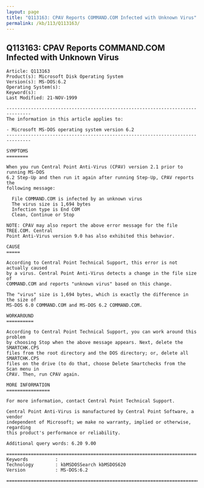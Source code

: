```yaml
---
layout: page
title: "Q113163: CPAV Reports COMMAND.COM Infected with Unknown Virus"
permalink: /kb/113/Q113163/
---
```


## Q113163: CPAV Reports COMMAND.COM Infected with Unknown Virus

	Article: Q113163
	Product(s): Microsoft Disk Operating System
	Version(s): MS-DOS:6.2
	Operating System(s): 
	Keyword(s): 
	Last Modified: 21-NOV-1999
	
	-------------------------------------------------------------------------------
	The information in this article applies to:
	
	- Microsoft MS-DOS operating system version 6.2 
	-------------------------------------------------------------------------------
	
	SYMPTOMS
	========
	
	When you run Central Point Anti-Virus (CPAV) version 2.1 prior to running MS-DOS
	6.2 Step-Up and then run it again after running Step-Up, CPAV reports the
	following message:
	
	  File COMMAND.COM is infected by an unknown virus
	  The virus size is 1,694 bytes
	  Infection type is End COM
	  Clean, Continue or Stop
	
	NOTE: CPAV may also report the above error message for the file TREE.COM. Central
	Point Anti-Virus version 9.0 has also exhibited this behavior.
	
	CAUSE
	=====
	
	According to Central Point Technical Support, this error is not actually caused
	by a virus. Central Point Anti-Virus detects a change in the file size of
	COMMAND.COM and reports "unknown virus" based on this change.
	
	The "virus" size is 1,694 bytes, which is exactly the difference in the size of
	MS-DOS 6.0 COMMAND.COM and MS-DOS 6.2 COMMAND.COM.
	
	WORKAROUND
	==========
	
	According to Central Point Technical Support, you can work around this problem
	by choosing Stop when the above message appears. Next, delete the SMARTCHK.CPS
	files from the root directory and the DOS directory; or, delete all SMARTCHK.CPS
	files on the drive (to do that, choose Delete Smartchecks from the Scan menu in
	CPAV. Then, run CPAV again.
	
	MORE INFORMATION
	================
	
	For more information, contact Central Point Technical Support.
	
	Central Point Anti-Virus is manufactured by Central Point Software, a vendor
	independent of Microsoft; we make no warranty, implied or otherwise, regarding
	this product's performance or reliability.
	
	Additional query words: 6.20 9.00
	
	======================================================================
	Keywords          :  
	Technology        : kbMSDOSSearch kbMSDOS620
	Version           : MS-DOS:6.2
	
	=============================================================================
	

